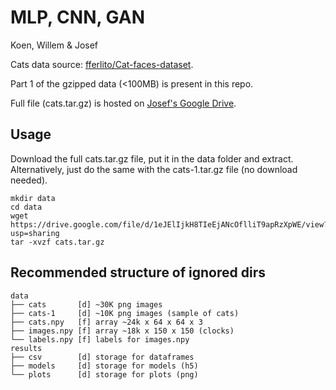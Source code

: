 # MLP, CNN, GAN

Koen, Willem & Josef

Cats data source: [fferlito/Cat-faces-dataset](https://github.com/fferlito/Cat-faces-dataset).

Part 1 of the gzipped data (<100MB) is present in this repo.

Full file (cats.tar.gz) is hosted on [Josef's Google Drive](https://drive.google.com/file/d/1eJElIjkH8TIeEjANcOflliT9apRzXpWE/view?usp=sharing).


## Usage

Download the full cats.tar.gz file, put it in the data folder and extract.
Alternatively, just do the same with the cats-1.tar.gz file (no download needed).

```
mkdir data
cd data
wget https://drive.google.com/file/d/1eJElIjkH8TIeEjANcOflliT9apRzXpWE/view?usp=sharing
tar -xvzf cats.tar.gz
```

## Recommended structure of ignored dirs

```
data
├── cats       [d] ~30K png images
├── cats-1     [d] ~10K png images (sample of cats)
├── cats.npy   [f] array ~24k x 64 x 64 x 3
├── images.npy [f] array ~18k x 150 x 150 (clocks)
└── labels.npy [f] labels for images.npy
results
├── csv        [d] storage for dataframes
├── models     [d] storage for models (h5)
└── plots      [d] storage for plots (png)
```
